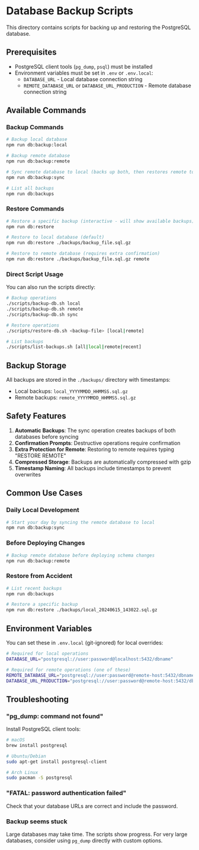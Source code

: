 # Database Backup Scripts

This directory contains scripts for backing up and restoring the PostgreSQL database.

## Prerequisites

- PostgreSQL client tools (`pg_dump`, `psql`) must be installed
- Environment variables must be set in `.env` or `.env.local`:
  - `DATABASE_URL` - Local database connection string
  - `REMOTE_DATABASE_URL` or `DATABASE_URL_PRODUCTION` - Remote database connection string

## Available Commands

### Backup Commands

```bash
# Backup local database
npm run db:backup:local

# Backup remote database
npm run db:backup:remote

# Sync remote database to local (backs up both, then restores remote to local)
npm run db:backup:sync

# List all backups
npm run db:backups
```

### Restore Commands

```bash
# Restore a specific backup (interactive - will show available backups)
npm run db:restore

# Restore to local database (default)
npm run db:restore ./backups/backup_file.sql.gz

# Restore to remote database (requires extra confirmation)
npm run db:restore ./backups/backup_file.sql.gz remote
```

### Direct Script Usage

You can also run the scripts directly:

```bash
# Backup operations
./scripts/backup-db.sh local
./scripts/backup-db.sh remote
./scripts/backup-db.sh sync

# Restore operations
./scripts/restore-db.sh <backup-file> [local|remote]

# List backups
./scripts/list-backups.sh [all|local|remote|recent]
```

## Backup Storage

All backups are stored in the `./backups/` directory with timestamps:

- Local backups: `local_YYYYMMDD_HHMMSS.sql.gz`
- Remote backups: `remote_YYYYMMDD_HHMMSS.sql.gz`

## Safety Features

1. **Automatic Backups**: The sync operation creates backups of both databases before syncing
2. **Confirmation Prompts**: Destructive operations require confirmation
3. **Extra Protection for Remote**: Restoring to remote requires typing "RESTORE REMOTE"
4. **Compressed Storage**: Backups are automatically compressed with gzip
5. **Timestamp Naming**: All backups include timestamps to prevent overwrites

## Common Use Cases

### Daily Local Development

```bash
# Start your day by syncing the remote database to local
npm run db:backup:sync
```

### Before Deploying Changes

```bash
# Backup remote database before deploying schema changes
npm run db:backup:remote
```

### Restore from Accident

```bash
# List recent backups
npm run db:backups

# Restore a specific backup
npm run db:restore ./backups/local_20240615_143022.sql.gz
```

## Environment Variables

You can set these in `.env.local` (git-ignored) for local overrides:

```bash
# Required for local operations
DATABASE_URL="postgresql://user:password@localhost:5432/dbname"

# Required for remote operations (one of these)
REMOTE_DATABASE_URL="postgresql://user:password@remote-host:5432/dbname"
DATABASE_URL_PRODUCTION="postgresql://user:password@remote-host:5432/dbname"
```

## Troubleshooting

### "pg_dump: command not found"

Install PostgreSQL client tools:

```bash
# macOS
brew install postgresql

# Ubuntu/Debian
sudo apt-get install postgresql-client

# Arch Linux
sudo pacman -S postgresql
```

### "FATAL: password authentication failed"

Check that your database URLs are correct and include the password.

### Backup seems stuck

Large databases may take time. The scripts show progress. For very large databases, consider using `pg_dump` directly with custom options.
